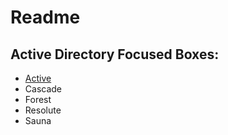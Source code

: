 # Readme
## Active Directory Focused Boxes:
* [Active](./Active/Active.md)
* Cascade
* Forest
* Resolute
* Sauna
